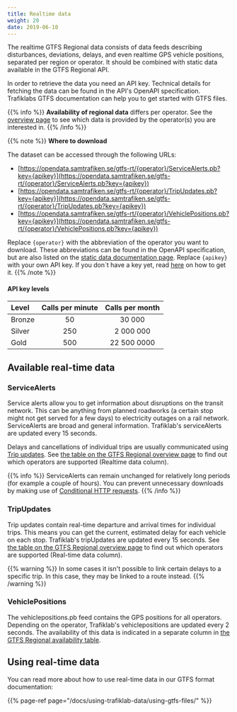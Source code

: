 ```yaml
---
title: Realtime data
weight: 20
date: 2019-06-10
---
```


The realtime GTFS Regional data consists of data feeds describing disturbances, deviations, delays, and even realtime 
GPS vehicle positions, separated per region or operator. It should be combined with static data available in the GTFS 
Regional API.

In order to retrieve the data you need an API key. Technical details for fetching the data can be found in the
API's OpenAPI specification. Trafiklabs GTFS documentation can help you to get started with GTFS files.

{{% info %}}
**Availability of regional data** differs per operator. See the [overview page](_index.md) to see which data is provided
by the operator(s) you are interested in.
{{% /info %}}
 
{{% note %}}
**Where to download**

The dataset can be accessed through the following URLs:
- [https://opendata.samtrafiken.se/gtfs-rt/{operator}/ServiceAlerts.pb?key={apikey}](https://opendata.samtrafiken.se/gtfs-rt/{operator}/ServiceAlerts.pb?key={apikey})
- [https://opendata.samtrafiken.se/gtfs-rt/{operator}/TripUpdates.pb?key={apikey}](https://opendata.samtrafiken.se/gtfs-rt/{operator}/TripUpdates.pb?key={apikey})
- [https://opendata.samtrafiken.se/gtfs-rt/{operator}/VehiclePositions.pb?key={apikey}](https://opendata.samtrafiken.se/gtfs-rt/{operator}/VehiclePositions.pb?key={apikey})

Replace `{operator}` with the abbreviation of the operator you want to download. These abbreviations can be found in the
OpenAPI specification, but are also listed on the [static data documentation page](static.md). Replace `{apikey}` with your 
own API key. If you don´t have a key yet, read [here](/docs/using-trafiklab/getting-api-keys) on how to get it.
{{% /note %}}

#### API key levels

| Level  | Calls per minute | Calls per month |
|:-------|:----------------:|:---------------:|
| Bronze |        50        |     30 000      |
| Silver |       250        |    2 000 000    |
| Gold   |       500        |   22 500 0000   |



## Available real-time data

### ServiceAlerts

Service alerts allow you to get information about disruptions on the transit network. This can be anything from planned
roadworks (a certain stop might not get served for a few days) to electricity outages on a rail network. ServiceAlerts
are broad and general information. Trafiklab's serviceAlerts are updated every 15 seconds.

Delays and cancellations of individual trips are usually communicated
using [Trip updates](#tripupdates).
See [the table on the GTFS Regional overview page](./_index.md#which-operators-are-covered-by-this-dataset) to find out which
operators are supported (Realtime data column).

{{% info %}} ServiceAlerts can remain unchanged for relatively long periods (for example a couple of
hours). You can prevent unnecessary downloads by making use
of [Conditional HTTP requests](/docs/using-trafiklab-data/best-practices/conditional-get-requests.md). 
{{% /info %}}

### TripUpdates

Trip updates contain real-time departure and arrival times for individual trips. This means you can get the current,
estimated delay for each vehicle on each stop. Trafiklab's tripUpdates are updated every 15 seconds.
See [the table on the GTFS Regional overview page](./_index.md#which-operators-are-covered-by-this-dataset) to find out which
operators are supported (Real-time data column). 

{{% warning %}} In some cases it isn't possible to link certain delays to a specific trip. In this case, they
may be linked to a route instead. {{% /warning %}}

### VehiclePositions

The vehiclepositions.pb feed contains the GPS positions for all operators. Depending on the operator, Trafiklab's 
vehiclepositions are updated every 2 seconds. The availability of this data is indicated in a separate column
in [the GTFS Regional availability table](./_index.md#which-operators-are-covered-by-this-dataset).

## Using real-time data

You can read more about how to use real-time data in our GTFS format documentation:

{{% page-ref page="/docs/using-trafiklab-data/using-gtfs-files/" %}}
